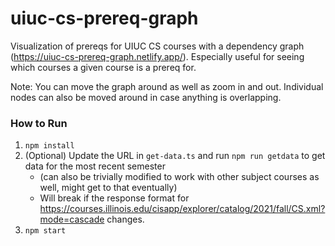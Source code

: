 # uiuc-cs-prereq-graph

Visualization of prereqs for UIUC CS courses with a dependency graph (https://uiuc-cs-prereq-graph.netlify.app/). Especially useful for seeing which courses a given course is a prereq for.

Note: You can move the graph around as well as zoom in and out. Individual nodes can also be moved around in case anything is overlapping.

### How to Run
1. `npm install`
2. (Optional) Update the URL in `get-data.ts` and run `npm run getdata` to get data for the most recent semester
    - (can also be trivially modified to work with other subject courses as well, might get to that eventually)
    - Will break if the response format for https://courses.illinois.edu/cisapp/explorer/catalog/2021/fall/CS.xml?mode=cascade changes.
3. `npm start`
